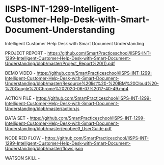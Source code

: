 # llSPS-INT-1299-Intelligent-Customer-Help-Desk-with-Smart-Document-Understanding
Intelligent Customer Help Desk with Smart Document Understanding

PROJECT REPORT - https://github.com/SmartPracticeschool/llSPS-INT-1299-Intelligent-Customer-Help-Desk-with-Smart-Document-Understanding/blob/master/Project_Report%20(1).pdf 

DEMO VIDEO - https://github.com/SmartPracticeschool/llSPS-INT-1299-Intelligent-Customer-Help-Desk-with-Smart-Document-Understanding/blob/master/Resource%20list%20-%20IBM%20Cloud%20-%20Google%20Chrome%202020-06-07%2017-40-49.mp4

ACTION FILE - https://github.com/SmartPracticeschool/llSPS-INT-1299-Intelligent-Customer-Help-Desk-with-Smart-Document-Understanding/blob/master/action.js

DATA SET - https://github.com/SmartPracticeschool/llSPS-INT-1299-Intelligent-Customer-Help-Desk-with-Smart-Document-Understanding/blob/master/ecobee3_UserGuide.pdf

NODE RED FLOW - https://github.com/SmartPracticeschool/llSPS-INT-1299-Intelligent-Customer-Help-Desk-with-Smart-Document-Understanding/blob/master/flows.json

WATSON SKILL - 

